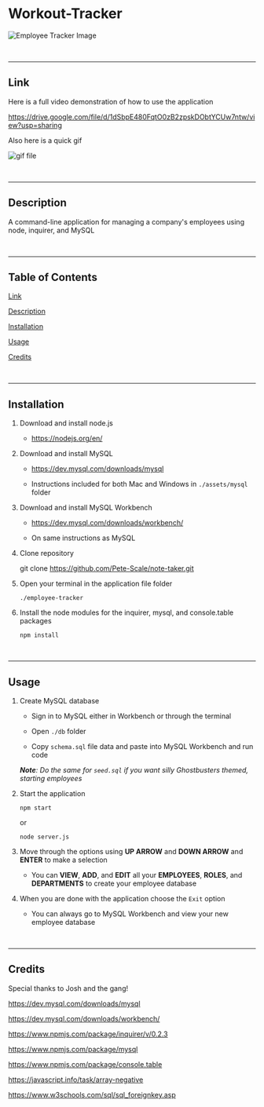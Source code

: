 # Workout-Tracker

![Employee Tracker Image](./assets/employee-tracker-img.png)

<br>

---

## Link

Here is a full video demonstration of how to use the application

https://drive.google.com/file/d/1dSbpE480FqtO0zB2zpskDObtYCUw7ntw/view?usp=sharing

Also here is a quick gif

![gif file](./assets/employee-tracker-GIF.gif)


<br>

---

## Description

A command-line application for managing a company's employees using node, inquirer, and MySQL

<br>

---

## Table of Contents

[Link](#link)

[Description](#description)

[Installation](#installation)

[Usage](#usage)

[Credits](#credits)

<br>

---

## Installation

1. Download and install node.js 

    * https://nodejs.org/en/

2. Download and install MySQL

    * https://dev.mysql.com/downloads/mysql

    * Instructions included for both Mac and Windows in ```./assets/mysql``` folder

3. Download and install MySQL Workbench

    * https://dev.mysql.com/downloads/workbench/

    * On same instructions as MySQL

3. Clone repository

    git clone https://github.com/Pete-Scale/note-taker.git

4. Open your terminal in the application file folder
    
    `./employee-tracker`

5. Install the node modules for the inquirer, mysql, and console.table packages
    ```
    npm install
    ```

<br>

---

## Usage

1. Create MySQL database

    * Sign in to MySQL either in Workbench or through the terminal

    * Open ```./db``` folder

    * Copy ```schema.sql``` file data and paste into MySQL Workbench and run code

    ***Note**: Do the same for ```seed.sql``` if you want silly Ghostbusters themed, starting employees*

1. Start the application
    ```
    npm start
    ```
    or

    ```
    node server.js
    ```
2. Move through the options using **UP ARROW** and **DOWN ARROW** and **ENTER** to make a selection 

    * You can **VIEW**, **ADD**, and **EDIT** all your **EMPLOYEES**, **ROLES**, and **DEPARTMENTS** to create your employee database

3. When you are done with the application choose the `Exit` option

    * You can always go to MySQL Workbench and view your new employee database

<br>

---

## Credits

Special thanks to Josh and the gang!

https://dev.mysql.com/downloads/mysql

https://dev.mysql.com/downloads/workbench/

https://www.npmjs.com/package/inquirer/v/0.2.3

https://www.npmjs.com/package/mysql

https://www.npmjs.com/package/console.table

https://javascript.info/task/array-negative

https://www.w3schools.com/sql/sql_foreignkey.asp